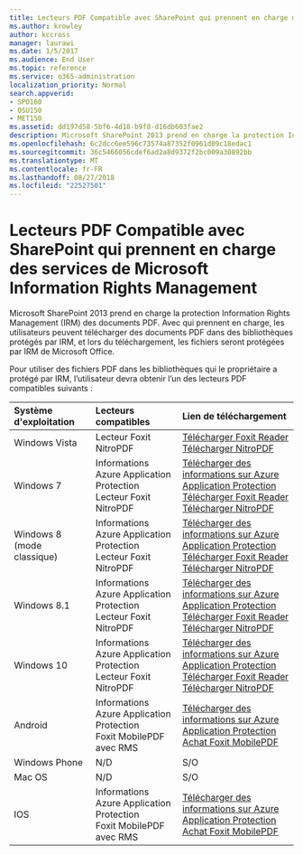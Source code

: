 ```yaml
---
title: Lecteurs PDF Compatible avec SharePoint qui prennent en charge des services de Microsoft Information Rights Management
ms.author: krowley
author: kccross
manager: laurawi
ms.date: 1/5/2017
ms.audience: End User
ms.topic: reference
ms.service: o365-administration
localization_priority: Normal
search.appverid:
- SPO160
- OSU150
- MET150
ms.assetid: dd197d58-5bf6-4d18-b9f8-d16db603fae2
description: Microsoft SharePoint 2013 prend en charge la protection Information Rights Management (IRM) des documents PDF. Avec qui prennent en charge, les utilisateurs peuvent télécharger des documents PDF dans des bibliothèques protégés par IRM, et lors du téléchargement, les fichiers seront protégées par IRM de Microsoft Office.
ms.openlocfilehash: 6c2dcc6ee596c73574a87352f0961d09c18edac1
ms.sourcegitcommit: 36c5466056cdef6ad2a8d9372f2bc009a30892bb
ms.translationtype: MT
ms.contentlocale: fr-FR
ms.lasthandoff: 08/27/2018
ms.locfileid: "22527501"
---
```

# <a name="sharepoint-compatible-pdf-readers-that-support-microsoft-information-rights-management-services"></a>Lecteurs PDF Compatible avec SharePoint qui prennent en charge des services de Microsoft Information Rights Management

Microsoft SharePoint 2013 prend en charge la protection Information Rights Management (IRM) des documents PDF. Avec qui prennent en charge, les utilisateurs peuvent télécharger des documents PDF dans des bibliothèques protégés par IRM, et lors du téléchargement, les fichiers seront protégées par IRM de Microsoft Office.
  
Pour utiliser des fichiers PDF dans les bibliothèques qui le propriétaire a protégé par IRM, l’utilisateur devra obtenir l’un des lecteurs PDF compatibles suivants :
  
|**Système d'exploitation**|**Lecteurs compatibles**|**Lien de téléchargement**|
|:-----|:-----|:-----|
|Windows Vista  <br/> |Lecteur Foxit  <br/> NitroPDF  <br/> |[Télécharger Foxit Reader](https://go.microsoft.com/fwlink/?linkid=253210) <br/> [Télécharger NitroPDF](https://www.gonitro.com/pdf-reader) <br/> |
|Windows 7  <br/> |Informations Azure Application Protection  <br/> Lecteur Foxit  <br/> NitroPDF  <br/> |[Télécharger des informations sur Azure Application Protection](https://go.microsoft.com/fwlink/?linkid=837797) <br/> [Télécharger Foxit Reader](https://go.microsoft.com/fwlink/?linkid=253210) <br/> [Télécharger NitroPDF](https://www.gonitro.com/pdf-reader) <br/> |
|Windows 8 (mode classique)  <br/> |Informations Azure Application Protection  <br/> Lecteur Foxit  <br/> NitroPDF  <br/> |[Télécharger des informations sur Azure Application Protection](https://go.microsoft.com/fwlink/?linkid=837797) <br/> [Télécharger Foxit Reader](https://go.microsoft.com/fwlink/?linkid=253210) <br/> [Télécharger NitroPDF](https://www.gonitro.com/pdf-reader) <br/> |
|Windows 8.1  <br/> |Informations Azure Application Protection  <br/> Lecteur Foxit  <br/> NitroPDF  <br/> |[Télécharger des informations sur Azure Application Protection](https://go.microsoft.com/fwlink/?linkid=837797) <br/> [Télécharger Foxit Reader](https://go.microsoft.com/fwlink/?linkid=253210) <br/> [Télécharger NitroPDF](https://www.gonitro.com/pdf-reader) <br/> |
|Windows 10  <br/> |Informations Azure Application Protection  <br/> Lecteur Foxit  <br/> NitroPDF  <br/> |[Télécharger des informations sur Azure Application Protection](https://go.microsoft.com/fwlink/?linkid=837797) <br/> [Télécharger Foxit Reader](https://go.microsoft.com/fwlink/?linkid=253210) <br/> [Télécharger NitroPDF](https://www.gonitro.com/pdf-reader) <br/> |
|Android  <br/> |Informations Azure Application Protection  <br/> Foxit MobilePDF avec RMS  <br/> |[Télécharger des informations sur Azure Application Protection](https://go.microsoft.com/fwlink/?linkid=836827) <br/> [Achat Foxit MobilePDF](https://play.google.com/store/apps/details?id=com.foxit.mobile.pdf.rms) <br/> |
|Windows Phone  <br/> |N/D  <br/> |S/O  <br/> |
|Mac OS  <br/> |N/D  <br/> |S/O  <br/> |
|IOS  <br/> |Informations Azure Application Protection  <br/> Foxit MobilePDF avec RMS  <br/> |[Télécharger des informations sur Azure Application Protection](https://go.microsoft.com/fwlink/?linkid=836828) <br/> [Achat Foxit MobilePDF](https://play.google.com/store/apps/details?id=com.foxit.mobile.pdf.rms) <br/> |
   

